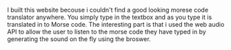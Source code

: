 I built this website becouse i couldn't find a good looking morese code translator anywhere. You simply type in the textbox and as you type it is translated in to Morse code.
The interesting part is that i used the web audio API to allow the user to listen to the morse code they have typed in by generating the sound on the fly using the broswer. 
